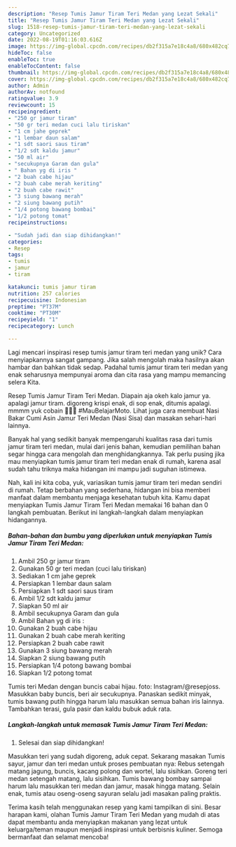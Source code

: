 ```yaml
---
description: "Resep Tumis Jamur Tiram Teri Medan yang Lezat Sekali"
title: "Resep Tumis Jamur Tiram Teri Medan yang Lezat Sekali"
slug: 1518-resep-tumis-jamur-tiram-teri-medan-yang-lezat-sekali
category: Uncategorized
date: 2022-08-19T01:16:03.616Z
image: https://img-global.cpcdn.com/recipes/db2f315a7e18c4a8/680x482cq70/tumis-jamur-tiram-teri-medan-foto-resep-utama.jpg
hideToc: false
enableToc: true
enableTocContent: false
thumbnail: https://img-global.cpcdn.com/recipes/db2f315a7e18c4a8/680x482cq70/tumis-jamur-tiram-teri-medan-foto-resep-utama.jpg
cover: https://img-global.cpcdn.com/recipes/db2f315a7e18c4a8/680x482cq70/tumis-jamur-tiram-teri-medan-foto-resep-utama.jpg
author: Admin
authorAv: notfound
ratingvalue: 3.9
reviewcount: 15
recipeingredient:
- "250 gr jamur tiram"
- "50 gr teri medan cuci lalu tiriskan"
- "1 cm jahe geprek"
- "1 lembar daun salam"
- "1 sdt saori saus tiram"
- "1/2 sdt kaldu jamur"
- "50 ml air"
- "secukupnya Garam dan gula"
- " Bahan yg di iris "
- "2 buah cabe hijau"
- "2 buah cabe merah keriting"
- "2 buah cabe rawit"
- "3 siung bawang merah"
- "2 siung bawang putih"
- "1/4 potong bawang bombai"
- "1/2 potong tomat"
recipeinstructions:

- "Sudah jadi dan siap dihidangkan!"
categories:
- Resep
tags:
- tumis
- jamur
- tiram

katakunci: tumis jamur tiram 
nutrition: 257 calories
recipecuisine: Indonesian
preptime: "PT37M"
cooktime: "PT30M"
recipeyield: "1"
recipecategory: Lunch

---
```





Lagi mencari inspirasi resep tumis jamur tiram teri medan yang unik? Cara menyiapkannya sangat gampang. Jika salah mengolah maka hasilnya akan hambar dan bahkan tidak sedap. Padahal tumis jamur tiram teri medan yang enak seharusnya mempunyai aroma dan cita rasa yang mampu memancing selera Kita.





Resep Tumis Jamur Tiram Teri Medan. Diapain aja okeh kalo jamur ya. apalagi jamur tiram. digoreng krispi enak, di sop enak, ditumis apalagi. mmmm yuk cobain 👏😊😍 #MauBelajarMoto. Lihat juga cara membuat Nasi Bakar Cumi Asin Jamur Teri Medan (Nasi Sisa) dan masakan sehari-hari lainnya.

Banyak hal yang sedikit banyak mempengaruhi kualitas rasa dari tumis jamur tiram teri medan, mulai dari jenis bahan, kemudian pemilihan bahan segar hingga cara mengolah dan menghidangkannya. Tak perlu pusing jika mau menyiapkan tumis jamur tiram teri medan enak di rumah, karena asal sudah tahu triknya maka hidangan ini mampu jadi suguhan istimewa.






Nah, kali ini kita coba, yuk, variasikan tumis jamur tiram teri medan sendiri di rumah. Tetap berbahan yang sederhana, hidangan ini bisa memberi manfaat dalam membantu menjaga kesehatan tubuh kita. Kamu dapat menyiapkan Tumis Jamur Tiram Teri Medan memakai 16 bahan dan 0 langkah pembuatan. Berikut ini langkah-langkah dalam menyiapkan hidangannya.

<!--inarticleads1-->

##### Bahan-bahan dan bumbu yang diperlukan untuk menyiapkan Tumis Jamur Tiram Teri Medan:

1. Ambil 250 gr jamur tiram
1. Gunakan 50 gr teri medan (cuci lalu tiriskan)
1. Sediakan 1 cm jahe geprek
1. Persiapkan 1 lembar daun salam
1. Persiapkan 1 sdt saori saus tiram
1. Ambil 1/2 sdt kaldu jamur
1. Siapkan 50 ml air
1. Ambil secukupnya Garam dan gula
1. Ambil  Bahan yg di iris :
1. Gunakan 2 buah cabe hijau
1. Gunakan 2 buah cabe merah keriting
1. Persiapkan 2 buah cabe rawit
1. Gunakan 3 siung bawang merah
1. Siapkan 2 siung bawang putih
1. Persiapkan 1/4 potong bawang bombai
1. Siapkan 1/2 potong tomat


Tumis teri Medan dengan buncis cabai hijau. foto: Instagram/@resepjoss. Masukkan baby buncis, beri air secukupnya. Panaskan sedikit minyak, tumis bawang putih hingga harum lalu masukkan semua bahan iris lainnya. Tambahkan terasi, gula pasir dan kaldu bubuk aduk rata. 

<!--inarticleads2-->

##### Langkah-langkah untuk memasak Tumis Jamur Tiram Teri Medan:


1. Selesai dan siap dihidangkan!

Masukkan teri yang sudah digoreng, aduk cepat. Sekarang masakan Tumis sayur, jamur dan teri medan untuk proses pembuatan nya: Rebus setengah matang jagung, buncis, kacang polong dan wortel, lalu sisihkan. Goreng teri medan setengah matang, lalu sisihkan. Tumis bawang bombay sampai harum lalu masukkan teri medan dan jamur, masak hingga matang. Selain enak, tumis atau oseng-oseng sayuran selalu jadi masakan paling praktis. 

Terima kasih telah menggunakan resep yang kami tampilkan di sini. Besar harapan kami, olahan Tumis Jamur Tiram Teri Medan yang mudah di atas dapat membantu anda menyiapkan makanan yang lezat untuk keluarga/teman maupun menjadi inspirasi untuk berbisnis kuliner. Semoga bermanfaat dan selamat mencoba!
